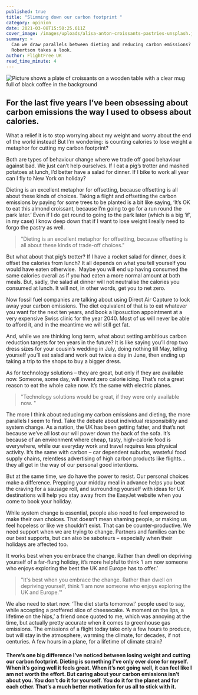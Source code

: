 ```yaml
---
published: true
title: "Slimming down our carbon footprint "
category: opinion
date: 2021-03-08T15:50:25.611Z
cover_image: /images/uploads/alisa-anton-croissants-pastries-unsplash.jpg
summary: >
  Can we draw parallels between dieting and reducing carbon emissions? Maggie
  Robertson takes a look.
author: FlightFree UK
read_time_minute: 4
---
```

![Picture shows a plate of croissants on a wooden table with a clear mug full of black coffee in the background ](/images/uploads/alisa-anton-croissants-pastries-unsplash.jpg "Photo Credit: Alisa Anton (Source: Unsplash) ")

## For the last five years I’ve been obsessing about carbon emissions the way I used to obsess about calories.

 What a relief it is to stop worrying about my weight and worry about the end of the world instead! But I’m wondering: is counting calories to lose weight a metaphor for cutting my carbon footprint? 

Both are types of behaviour change where we trade off good behaviour against bad. We just can’t help ourselves. If I eat a pig’s trotter and mashed potatoes at lunch, I’d better have a salad for dinner. If I bike to work all year can I fly to New York on holiday? 

Dieting is an excellent metaphor for offsetting, because offsetting is all about these kinds of choices. Taking a flight and offsetting the carbon emissions by paying for some trees to be planted is a bit like saying, ‘It’s OK to eat this almond croissant, because I’m going to go for a run round the park later.’ Even if I do get round to going to the park later (which is a big ‘if’, in my case) I know deep down that if I want to lose weight I really need to forgo the pastry as well.

> "Dieting is an excellent metaphor for offsetting, because offsetting is all about these kinds of trade-off choices."

But what about that pig’s trotter? If I have a rocket salad for dinner, does it offset the calories from lunch? It all depends on what you tell yourself you would have eaten otherwise.  Maybe you will end up having consumed the same calories overall as if you had eaten a more normal amount at both meals. But, sadly, the salad at dinner will not neutralise the calories you consumed at lunch. It will not, in other words, get you to net zero. 

Now fossil fuel companies are talking about using Direct Air Capture to lock away your carbon emissions. The diet equivalent of that is to eat whatever you want for the next ten years, and book a liposuction appointment at a very expensive Swiss clinic for the year 2040. Most of us will never be able to afford it, and in the meantime we will still get fat.

And, while we are thinking long term, what about setting ambitious carbon reduction targets for ten years in the future? It is like saying you’ll drop two dress sizes for your cousin’s wedding in July, doing nothing till May, telling yourself you’ll eat salad and work out twice a day in June, then ending up taking a trip to the shops to buy a bigger dress. 

As for technology solutions – they are great, but only if they are available now. Someone, some day, will invent zero calorie icing. That’s not a great reason to eat the whole cake now. It’s the same with electric planes.

> "Technology solutions would be great, if they were only available now. "

The more I think about reducing my carbon emissions and dieting, the more parallels I seem to find. Take the debate about individual responsibility and system change. As a nation, the UK has been getting fatter, and that’s not because we’ve all lost our will power down the back of the sofa. It’s because of an environment where cheap, tasty, high-calorie food is everywhere, while our everyday work and travel requires less physical activity. It’s the same with carbon – car dependent suburbs, wasteful food supply chains, relentless advertising of high carbon products like flights… they all get in the way of our personal good intentions.

But at the same time, we do have the power to resist. Our personal choices make a difference. Prepping your midday meal in advance helps you beat the craving for a sausage roll, and surrounding yourself with ideas for UK destinations will help you stay away from the EasyJet website when you come to book your holiday.

While system change is essential, people also need to feel empowered to make their own choices. That doesn’t mean shaming people, or making us feel hopeless or like we shouldn’t exist. That can be counter-productive. We need support when we are trying to change. Partners and families can be our best supports, but can also be saboteurs – especially when their holidays are affected too.

It works best when you embrace the change. Rather than dwell on depriving yourself of a far-flung holiday, it’s more helpful to think ‘I am now someone who enjoys exploring the best the UK and Europe has to offer.’ 

> "It's best when you embrace the change. Rather than dwell on depriving yourself,  think ‘I am now someone who enjoys exploring the UK and Europe.’"

We also need to start now. ‘The diet starts tomorrow!’ people used to say, while accepting a proffered slice of cheesecake. ‘A moment on the lips, a lifetime on the hips,’ a friend once quoted to me, which was annoying at the time, but actually pretty accurate when it comes to greenhouse gas emissions. The emissions of a flight today take only a few hours to produce, but will stay in the atmosphere, warming the climate, for decades, if not centuries. A few hours in a plane, for a lifetime of climate strain? 

#### There’s one big difference I’ve noticed between losing weight and cutting our carbon footprint. Dieting is something I’ve only ever done for myself. When it’s going well it feels great. When it’s not going well, it can feel like I am not worth the effort. But caring about your carbon emissions isn’t about you. You don’t do it for yourself. You do it for the planet and for each other. That’s a much better motivation for us all to stick with it.